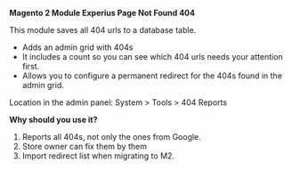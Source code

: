 **Magento 2 Module Experius Page Not Found 404**

This module saves all 404 urls to a database table.

- Adds an admin grid with 404s
- It includes a count so you can see which 404 urls needs your attention first.
- Allows you to configure a permanent redirect for the 404s found in the admin grid.

Location in the admin panel: System > Tools > 404 Reports


**Why should you use it?** 

1. Reports all 404s, not only the ones from Google. 
2. Store owner can fix them by them 
3. Import redirect list when migrating to M2.
